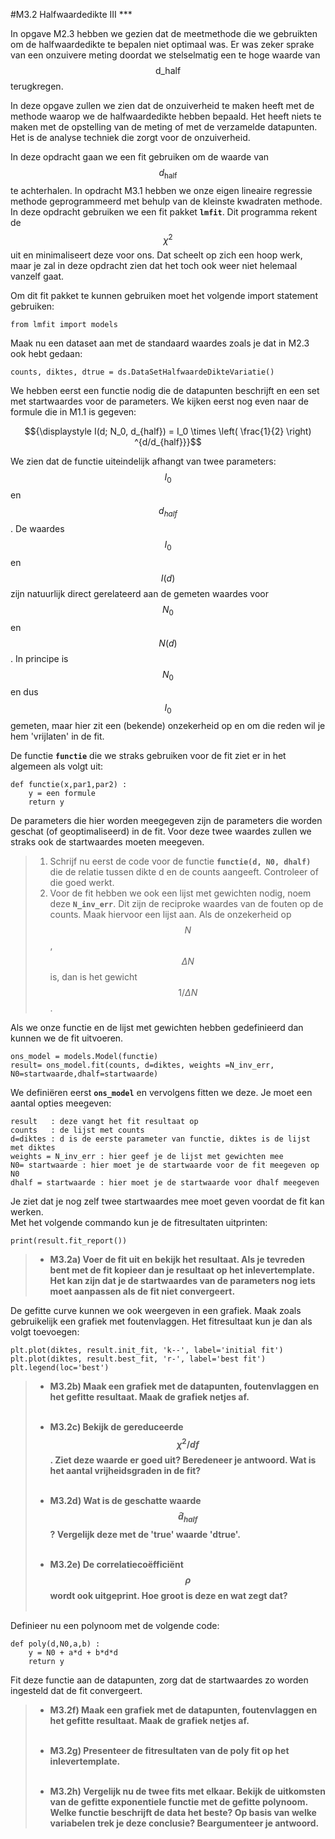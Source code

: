 #M3.2 Halfwaardedikte III \*\*\*

In opgave M2.3 hebben we gezien dat de meetmethode die we gebruikten om de halfwaardedikte te bepalen niet optimaal was. Er was zeker sprake van een onzuivere meting doordat we stelselmatig een te hoge waarde van $$\text{d_half}$$ terugkregen. 

In deze opgave zullen we zien dat de onzuiverheid te maken heeft met de methode waarop we de halfwaardedikte hebben bepaald. Het heeft niets te maken met de opstelling van de meting of met de verzamelde datapunten. Het is de analyse techniek die zorgt voor de onzuiverheid.

In deze opdracht gaan we een fit gebruiken om de waarde van $$d_{\text{half}}$$ te achterhalen. In opdracht M3.1 hebben we onze eigen lineaire regressie methode geprogrammeerd met behulp van de kleinste kwadraten methode. In deze opdracht gebruiken we een fit pakket **`lmfit`**. Dit programma rekent de $$\chi^2$$ uit en minimaliseert deze voor ons. Dat scheelt op zich een hoop werk, maar je zal in deze opdracht zien dat het toch ook weer niet helemaal vanzelf gaat. 

Om dit fit pakket te kunnen gebruiken moet het volgende import statement gebruiken: 

	from lmfit import models

Maak nu een dataset aan met de standaard waardes zoals je dat in M2.3 ook hebt gedaan: 

	counts, diktes, dtrue = ds.DataSetHalfwaardeDikteVariatie()
<!--
Maak nu een lijst aan met de fouten op de counts.
We gaan nu de fit opzetten. De roep je op deze manier aan: 

	par_opt, par_cov = curve_fit(functie,diktes,counts,sigma=N_err,p0=start,absolute_sigma=True)

Je ziet dat de functie **`curve_fit`** verschillende opties nodig heeft en twee variabelen teruggeeft. We gaan even door het lijstje.

	functie : is de functie die de relatie tussen diktes en counts beschrijft
	diktes : de lijst met waardes langs de horizontale as
	counts : de lijst met waardes langs de verticale as
	sigma=N_err : N_err is de lijst met onzekerheden op de counts
	p0=start : de start parameters voor de fit in dezelfde volgorde as in f
	absolute_sigma=True : de fit gaat de opgegeven foutenvlaggen gebruiken
	par_opt : de lijst met geoptimaliseerde parameters
	par_cov : de covariantie matrix - deze bevat informatie over de onzekerheid op par_opt
-->


We hebben eerst een functie nodig die de datapunten beschrijft en een set met startwaardes voor de parameters. We kijken eerst nog even naar de formule die in M1.1 is gegeven:

$${\displaystyle I(d; N_0, d_{half}) = I_0 \times \left( \frac{1}{2} \right) ^{d/d_{half}}}$$

We zien dat de functie uiteindelijk afhangt van twee parameters: $$I_0$$ en $$d_{half}$$. De waardes $$I_0$$ en $$I(d)$$ zijn natuurlijk direct gerelateerd aan de gemeten waardes voor $$N_0$$ en $$N(d)$$. In principe is $$N_0$$ en dus $$I_0$$ gemeten, maar hier zit een (bekende) onzekerheid op en om die reden wil je hem 'vrijlaten' in de fit.

De functie **`functie`** die we straks gebruiken voor de fit ziet er in het algemeen als volgt uit: 

	def functie(x,par1,par2) :
		y = een formule
		return y

De parameters die hier worden meegegeven zijn de parameters die worden geschat (of geoptimaliseerd) in de fit. Voor deze twee waardes zullen we straks ook de startwaardes moeten meegeven.

> 1. Schrijf nu eerst de code voor de functie **`functie(d, N0, dhalf)`** die de relatie tussen dikte d en de counts aangeeft. Controleer  of die goed werkt. 
> 2. Voor de fit hebben we ook een lijst met gewichten nodig, noem deze **`N_inv_err`**. Dit zijn de reciproke waardes van de fouten op de counts. Maak hiervoor een lijst aan. Als de onzekerheid op $$N$$, $$\Delta N$$ is, dan is het gewicht $$1/\Delta N$$.

Als we onze functie en de lijst met gewichten hebben gedefinieerd dan kunnen we de fit uitvoeren. 

	ons_model = models.Model(functie)
	result= ons_model.fit(counts, d=diktes, weights =N_inv_err, N0=startwaarde,dhalf=startwaarde)

We definiëren eerst **`ons_model`** en vervolgens fitten we deze. Je moet een aantal opties meegeven:
	
	result   : deze vangt het fit resultaat op
	counts   : de lijst met counts 
	d=diktes : d is de eerste parameter van functie, diktes is de lijst met diktes
	weights = N_inv_err : hier geef je de lijst met gewichten mee
	N0= startwaarde : hier moet je de startwaarde voor de fit meegeven op N0
	dhalf = startwaarde : hier moet je de startwaarde voor dhalf meegeven

Je ziet dat je nog zelf twee startwaardes mee moet geven voordat de fit kan werken.  
Met het volgende commando kun je de fitresultaten uitprinten: 

	print(result.fit_report())

> - **M3.2a) Voer de fit uit en bekijk het resultaat. Als je tevreden bent met de fit kopieer dan je resultaat op het inlevertemplate. Het kan zijn dat je de startwaardes van de parameters nog iets moet aanpassen als de fit niet convergeert.**

De gefitte curve kunnen we ook weergeven in een grafiek. Maak zoals gebruikelijk een grafiek met foutenvlaggen. Het fitresultaat kun je dan als volgt toevoegen: 

	plt.plot(diktes, result.init_fit, 'k--', label='initial fit')
	plt.plot(diktes, result.best_fit, 'r-', label='best fit')
	plt.legend(loc='best')

> - **M3.2b) Maak een grafiek met de datapunten, foutenvlaggen en het gefitte resultaat. Maak de grafiek netjes af.** <br><br>
> 
> - **M3.2c) Bekijk de gereduceerde $$\chi^2/df$$. Ziet deze waarde er goed uit? Beredeneer je antwoord. Wat is het aantal vrijheidsgraden in de fit?**<br><br>
>
> - **M3.2d) Wat is de geschatte waarde $$\hat{d}_{half}$$? Vergelijk deze met de 'true' waarde 'dtrue'.**<br><br> 
> 
> - **M3.2e) De correlatiecoëfficiënt $$\rho$$ wordt ook uitgeprint. Hoe groot is deze en wat zegt dat?**<br><br>
> 

Definieer nu een polynoom met de volgende code: 

	def poly(d,N0,a,b) :
  		y = N0 + a*d + b*d*d
  		return y

Fit deze functie aan de datapunten, zorg dat de startwaardes zo worden ingesteld dat de fit convergeert.

> - **M3.2f) Maak een grafiek met de datapunten, foutenvlaggen en het gefitte resultaat. Maak de grafiek netjes af.** <br><br>
>
> - **M3.2g) Presenteer de fitresultaten van de poly fit op het inlevertemplate.**<br><br>
> 
> - **M3.2h) Vergelijk nu de twee fits met elkaar. Bekijk de uitkomsten van de gefitte exponentiele functie met de gefitte polynoom. Welke functie beschrijft de data het beste? Op basis van welke variabelen trek je deze conclusie? Beargumenteer je antwoord.**




